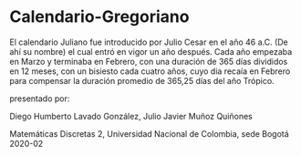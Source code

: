 # Calendario-Gregoriano
El calendario Juliano fue introducido por Julio Cesar en el año 46 a.C. (De ahí su nombre) el cual entró en vigor un año después. Cada año empezaba en Marzo y terminaba en Febrero, con una duración de 365 días divididos en 12 meses, con un bisiesto cada cuatro años, cuyo dia recaía en Febrero para compensar la duración promedio de 365,25 días del año Trópico.

presentado por:

Diego Humberto Lavado González,
Julio Javier Muñoz Quiñones

Matemáticas Discretas 2, Universidad Nacional de Colombia, sede Bogotá
2020-02
